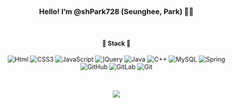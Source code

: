 <h3 align="center"> Hello! I’m @shPark728 (Seunghee, Park) 👋🏻 </h3>
 
<h4 align="center"> 🪬 Stack 🪬 </h4>
<p align="center">
<img alt="Html" src 
="https://img.shields.io/badge/HTML-E34F26.svg?&style=flat-square&logo=HTML5&logoColor=white"/> <img alt="CSS3" src
="https://img.shields.io/badge/CSS3-FF9933.svg?&style=flat-square&logo=CSS3&logoColor=white"/> <img alt="JavaScript" src
="https://img.shields.io/badge/JavaScript-F7DF1E.svg?&style=flat-square&logo=JavaScript&logoColor=white"/> <img alt="]Query" src
="https://img.shields.io/badge/]Query-31A8FF.svg?&style=flat-square&logo=]Query&logoColor=white"/> <img alt="Java" src ="https://img.shields.io/badge/Java-007396.svg?&style=flat-square&logo=Java&logoColor=white"/> <img alt="C++" src ="https://img.shields.io/badge/C++-00599C.svg?&style=flate-square&logo=C++&logoColor=white"/> <img alt="MySQL" src
="https://img.shields.io/badge/MySQL-4479A1.svg?&style=flat-square&logo=MySQL&logoColor=white"/> <img alt="Spring" src
="https://img.shields.io/badge/Spring-6DB33F.svg?&style=flat-square&logo=Spring&logoColor=white"/> <img alt="GitHub" src
="https://img.shields.io/badge/GitHub-181717.svg?&style=flat-square&logo=GitHub&logoColor=white"/> <img alt="GitLab" src
="https://img.shields.io/badge/GitLab-FC6D26.svg?&style=flat-square&logo=GitLab&logoColor=white"/> <img alt="Git" src
="https://img.shields.io/badge/Git-F05032.svg?&style=flat-square&logo=Git&logoColor=white"/>
</p>
 
 
 
<p align="center">
<a href="https://hits.seeyoufarm.com"><img src="https://hits.seeyoufarm.com/api/count/incr/badge.svg?url=https%3A%2F%2Fgithub.com%2FshPark728&count_bg=%23856DFF&title_bg=%23555555&icon=smugmug.svg&icon_color=%23E7E7E7&title=Visitor&edge_flat=false"/></a>
 </p>
 
  
